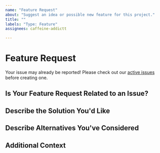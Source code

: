 ```yaml
---
name: "Feature Request"
about: "Suggest an idea or possible new feature for this project."
title: ""
labels: "Type: Feature"
assignees: caffeine-addictt

---
```


# Feature Request
Your issue may already be reported!
Please check out our [active issues](https://github.com/caffeine-addictt/nyp_y2_fullstack/issues) before creating one.



## Is Your Feature Request Related to an Issue?
<!--
If yes, provide a clear and concise description of what the problem is
E.g.:
  Issue #
  I'm always frustrated when...
-->



## Describe the Solution You'd Like
<!--
A clear and concise description of what you'd like
-->



## Describe Alternatives You've Considered
<!--
A clear and concise description of other alternatives you have considered
-->



## Additional Context
<!--
Any other extra context or information
-->
